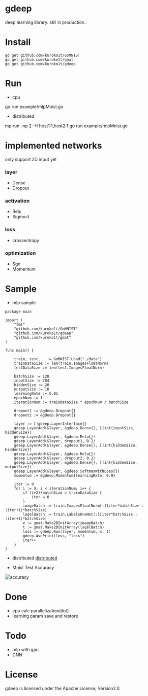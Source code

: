 # gdeep
deep learning library. still in production..

# Install

```
go get github.com/kuroko1t/GoMNIST
go get github.com/kuroko1t/gmat
go get github.com/kuroko1t/gdeep
```

# Run

* cpu

go run example/mlpMnist.go

* distributed

mpirun -np 2 -H host1:1,host2:1 go run example/mlpMnist.go

# implemented networks
only support 2D input yet

### layer
* Dense
* Dropout

### activation
* Relu
* Sigmoid

### loss
* crossentropy

### optimization
* Sgd
* Momentum

# Sample

* mlp sample

```golang
package main

import (
	"fmt"
	"github.com/kuroko1t/GoMNIST"
	"github.com/kuroko1t/gdeep"
	"github.com/kuroko1t/gmat"
)

func main() {

	train, test, _ := GoMNIST.Load("./data")
	trainDataSize := len(train.ImagesFloatNorm)
	testDataSize := len(test.ImagesFloatNorm)

	batchSize := 128
	inputSize := 784
	hiddenSize := 20
	outputSize := 10
	learningRate := 0.01
	epochNum := 1
	iterationNum := trainDataSize * epochNum / batchSize

	dropout1 := &gdeep.Dropout{}
	dropout2 := &gdeep.Dropout{}

	layer := []gdeep.LayerInterface{}
	gdeep.LayerAdd(&layer, &gdeep.Dense{}, []int{inputSize, hiddenSize})
	gdeep.LayerAdd(&layer, &gdeep.Relu{})
	gdeep.LayerAdd(&layer, dropout1, 0.2)
	gdeep.LayerAdd(&layer, &gdeep.Dense{}, []int{hiddenSize, hiddenSize})
	gdeep.LayerAdd(&layer, &gdeep.Relu{})
	gdeep.LayerAdd(&layer, dropout2, 0.2)
	gdeep.LayerAdd(&layer, &gdeep.Dense{}, []int{hiddenSize, outputSize})
	gdeep.LayerAdd(&layer, &gdeep.SoftmaxWithLoss{})
	momentum := &gdeep.Momentum{learningRate, 0.9}

	iter := 0
	for i := 0; i < iterationNum; i++ {
		if (i+2)*batchSize > trainDataSize {
			iter = 0
		}
		imageBatch := train.ImagesFloatNorm[:][iter*batchSize : (iter+1)*batchSize]
		lagelBatch := train.LabelsOneHot[:][iter*batchSize : (iter+1)*batchSize]
		x := gmat.Make2DInitArray(imageBatch)
		t := gmat.Make2DInitArray(lagelBatch)
		loss := gdeep.Run(layer, momentum, x, t)
		gdeep.AvePrint(loss, "loss")
		iter++
	}
}

```

* distributed
[distributed](https://raw.githubusercontent.com/kuroko1t/gdeep/master/example/mlpMnist_allreduce.go)

* Mnist Test Accuracy

![accuracy](https://raw.githubusercontent.com/kuroko1t/gdeep/master/img/accuracy.png)

# Done

* cpu calc parallelization(dot)
* learning param save and restore

# Todo

* mlp with gpu
* CNN

# License

gdeep is licensed under the Apache License, Version2.0
